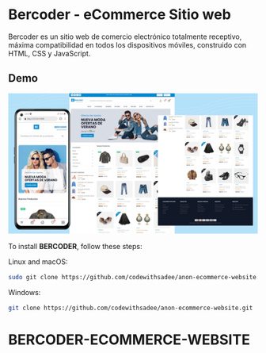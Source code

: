 # Bercoder - eCommerce Sitio web



Bercoder es un sitio web de comercio electrónico totalmente receptivo, máxima compatibilidad en todos los dispositivos móviles, construido con HTML, CSS y JavaScript.
## Demo

![Anon Desktop Demo](./demo-img/desktop.png "Desktop Demo")


To install **BERCODER**, follow these steps:

Linux and macOS:

```bash
sudo git clone https://github.com/codewithsadee/anon-ecommerce-website.git
```

Windows:

```bash
git clone https://github.com/codewithsadee/anon-ecommerce-website.git
```

# BERCODER-ECOMMERCE-WEBSITE

